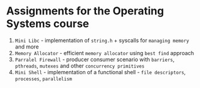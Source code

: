 # Assignments for the Operating Systems course
1. `Mini Libc` - implementation of `string.h` + syscalls for `managing memory` and more
2. `Memory Allocator` - efficient `memory allocator` using `best find` approach
3. `Parralel Firewall` - producer consumer scenario with `barriers`, `pthreads`, `mutexes` and other `concurrency primitives`
4. `Mini Shell` - implementation of a functional shell - `file descriptors`, `processes`, `parallelism`

